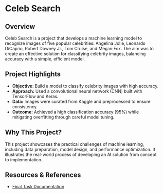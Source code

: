 # Celeb Search

## Overview
Celeb Search is a project that develops a machine learning model to recognize images of five popular celebrities: Angelina Jolie, Leonardo DiCaprio, Robert Downey Jr., Tom Cruise, and Megan Fox. The aim was to create an effective solution for classifying celebrity images, balancing accuracy with a simple, efficient model.

## Project Highlights
- **Objective:** Build a model to classify celebrity images with high accuracy.
- **Approach:** Used a convolutional neural network (CNN) built with TensorFlow and Keras.
- **Data:** Images were curated from Kaggle and preprocessed to ensure consistency.
- **Outcome:** Achieved a high classification accuracy (95%) while mitigating overfitting through careful model tuning.

## Why This Project?
This project showcases the practical challenges of machine learning, including data preparation, model design, and performance optimization. It illustrates the real-world process of developing an AI solution from concept to implementation.

## Resources & References
- [Final Task Documentation](https://docs.google.com/document/d/1ZQr4uEAv2T7KdJXtVu1ipgTBPzNDEJutanurkU0vxAA/edit?usp=sharing)
